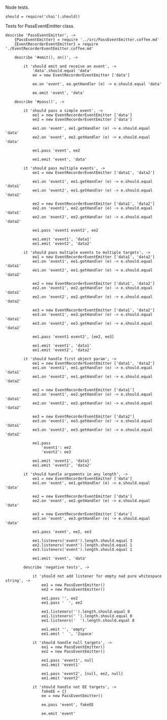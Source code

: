 Node tests.

	should = require('chai').should()

Tests for PassEventEmitter class.

	describe 'PassEventEmitter', ->
		{PassEventEmitter} = require '../src/PassEventEmitter.coffee.md'
		{EventRecorderEventEmitter} = require './EventRecorderEventEmitter.coffee.md'

		describe '#emit(), on()', ->

			it 'should emit and receive an event', ->
				'data'.should.equal 'data'
				ee = new EventRecorderEventEmitter ['data']

				ee.on 'event', ee.getHandler (e) -> e.should.equal 'data'

				ee.emit 'event', 'data'

		describe '#pass()', ->

			it 'should pass a simple event', ->
				ee1 = new EventRecorderEventEmitter ['data']
				ee2 = new EventRecorderEventEmitter ['data']

				ee1.on 'event', ee1.getHandler (e) -> e.should.equal 'data'
				ee2.on 'event', ee2.getHandler (e) -> e.should.equal 'data'

				ee1.pass 'event', ee2

				ee1.emit 'event', 'data'

			it 'should pass multiple events', ->
				ee1 = new EventRecorderEventEmitter ['data1', 'data2']

				ee1.on 'event1', ee1.getHandler (e) -> e.should.equal 'data1'
				ee1.on 'event2', ee1.getHandler (e) -> e.should.equal 'data2'

				ee2 = new EventRecorderEventEmitter ['data1', 'data2']
				ee2.on 'event1', ee2.getHandler (e) -> e.should.equal 'data1'
				ee2.on 'event2', ee2.getHandler (e) -> e.should.equal 'data2'

				ee1.pass 'event1 event2', ee2

				ee1.emit 'event1', 'data1'
				ee1.emit 'event2', 'data2'

			it 'should pass multiple events to multiple targets', ->
				ee1 = new EventRecorderEventEmitter ['data1', 'data2']
				ee1.on 'event1', ee1.getHandler (e) -> e.should.equal 'data1'
				ee1.on 'event2', ee1.getHandler (e) -> e.should.equal 'data2'

				ee2 = new EventRecorderEventEmitter ['data1', 'data2']
				ee2.on 'event1', ee2.getHandler (e) -> e.should.equal 'data1'
				ee2.on 'event2', ee2.getHandler (e) -> e.should.equal 'data2'

				ee3 = new EventRecorderEventEmitter ['data1', 'data2']
				ee3.on 'event1', ee3.getHandler (e) -> e.should.equal 'data1'
				ee3.on 'event2', ee3.getHandler (e) -> e.should.equal 'data2'

				ee1.pass 'event1 event2', [ee2, ee3]

				ee1.emit 'event1', 'data1'
				ee1.emit 'event2', 'data2'

			it 'should handle first object param', ->
				ee1 = new EventRecorderEventEmitter ['data1', 'data2']
				ee1.on 'event1', ee1.getHandler (e) -> e.should.equal 'data1'
				ee1.on 'event2', ee1.getHandler (e) -> e.should.equal 'data2'

				ee2 = new EventRecorderEventEmitter ['data1']
				ee2.on 'event1', ee2.getHandler (e) -> e.should.equal 'data1'
				ee2.on 'event2', ee2.getHandler (e) -> e.should.equal 'data2'

				ee3 = new EventRecorderEventEmitter ['data2']
				ee3.on 'event1', ee3.getHandler (e) -> e.should.equal 'data1'
				ee3.on 'event2', ee3.getHandler (e) -> e.should.equal 'data2'

				ee1.pass
					'event1': ee2
					'event2': ee3

				ee1.emit 'event1', 'data1'
				ee1.emit 'event2', 'data2'

			it 'should handle arguments in any length', ->
				ee1 = new EventRecorderEventEmitter ['data']
				ee1.on 'event', ee1.getHandler (e) -> e.should.equal 'data'

				ee2 = new EventRecorderEventEmitter ['data']
				ee2.on 'event', ee2.getHandler (e) -> e.should.equal 'data'

				ee3 = new EventRecorderEventEmitter ['data']
				ee3.on 'event', ee3.getHandler (e) -> e.should.equal 'data'

				ee1.pass 'event', ee2, ee3

				ee1.listeners('event').length.should.equal 3
				ee2.listeners('event').length.should.equal 1
				ee3.listeners('event').length.should.equal 1

				ee1.emit 'event', 'data'

			describe 'negative tests', ->

				it 'should not add listener for empty nad pure whitespace string', ->
					ee1 = new PassEventEmitter()
					ee2 = new PassEventEmitter()

					ee1.pass '', ee2
					ee1.pass '  ', ee2

					ee1.listeners('').length.should.equal 0
					ee1.listeners(' ').length.should.equal 0
					ee1.listeners('  ').length.should.equal 0

					ee1.emit '', 'empty'
					ee1.emit '  ', '2space'

				it 'should handle null targets', ->
					ee1 = new PassEventEmitter()
					ee2 = new PassEventEmitter()

					ee1.pass 'event1', null
					ee1.emit 'event1'

					ee1.pass 'event2', [null, ee2, null]
					ee1.emit 'event2'

				it 'should handle not EE targets', ->
					fakeEE = {}
					ee = new PassEventEmitter()

					ee.pass 'event', fakeEE

					ee.emit 'event'
